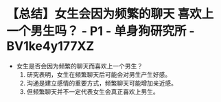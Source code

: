 # 【总结】女生会因为频繁的聊天 喜欢上一个男生吗？ - P1 - 单身狗研究所 - BV1ke4y177XZ

-   女生是否会因为频繁的聊天而喜欢上一个男生？
    1.  研究表明，女生在频繁聊天后可能会对男生产生好感。
    2.  沟通是建立感情的重要方式，频繁聊天可能增加亲近感。
    3.  但频繁聊天并不一定代表女生会真正喜欢上男生。